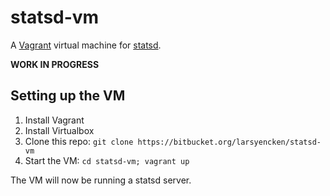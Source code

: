 # statsd-vm

A [Vagrant](http://www.vagrantup.com/) virtual machine for [statsd](https://github.com/etsy/statsd).

**WORK IN PROGRESS**

## Setting up the VM

1. Install Vagrant
2. Install Virtualbox
3. Clone this repo: `git clone https://bitbucket.org/larsyencken/statsd-vm`
4. Start the VM: `cd statsd-vm; vagrant up`

The VM will now be running a statsd server.
